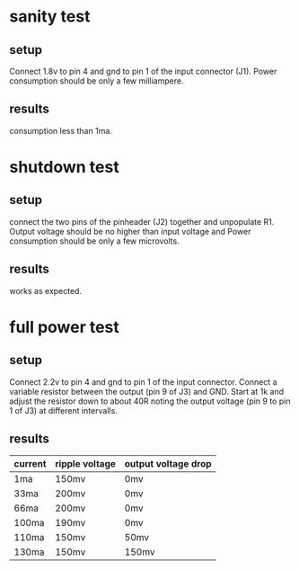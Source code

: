 # sanity test

## setup

Connect 1.8v to pin 4 and gnd to pin 1 of the input connector (J1). Power consumption should be only a few milliampere.

## results

consumption less than 1ma.

# shutdown test

## setup

connect the two pins of the pinheader (J2) together and unpopulate R1. Output voltage should be no higher than input voltage and Power consumption should be only a few microvolts.

## results

works as expected.

# full power test

## setup

Connect 2.2v to pin 4 and gnd to pin 1 of the input connector. Connect a variable resistor between the output (pin 9 of J3) and GND. Start at 1k and adjust the resistor down to about 40R noting the output voltage (pin 9 to pin 1 of J3) at different intervalls.

## results

| current | ripple voltage | output voltage drop |
| ------- | ------------- | ------------------- |
| 1ma     | 150mv         | 0mv                 |
| 33ma    | 200mv         | 0mv                 |
| 66ma    | 200mv         | 0mv                 |
| 100ma   | 190mv         | 0mv                 |
| 110ma   | 150mv         | 50mv                |
| 130ma   | 150mv         | 150mv               |
